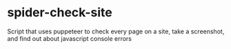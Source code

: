 # spider-check-site
Script that uses puppeteer to check every page on a site, take a screenshot, and find out about javascript console errors
